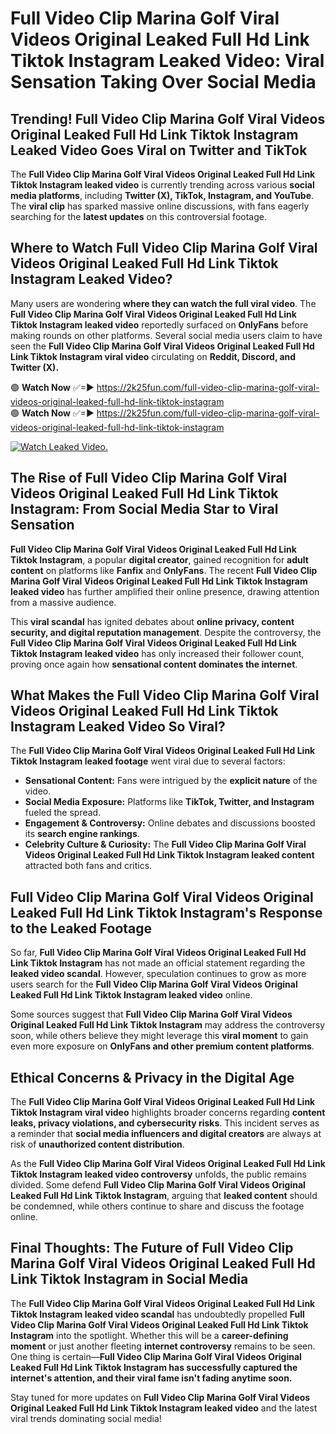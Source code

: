 # Full Video Clip Marina Golf Viral Videos Original Leaked Full Hd Link Tiktok Instagram Leaked Video: Viral Sensation Taking Over Social Media

## **Trending! Full Video Clip Marina Golf Viral Videos Original Leaked Full Hd Link Tiktok Instagram Leaked Video Goes Viral on Twitter and TikTok**
The **Full Video Clip Marina Golf Viral Videos Original Leaked Full Hd Link Tiktok Instagram leaked video** is currently trending across various **social media platforms**, including **Twitter (X), TikTok, Instagram, and YouTube**. The **viral clip** has sparked massive online discussions, with fans eagerly searching for the **latest updates** on this controversial footage.

## **Where to Watch Full Video Clip Marina Golf Viral Videos Original Leaked Full Hd Link Tiktok Instagram Leaked Video?**
Many users are wondering **where they can watch the full viral video**. The **Full Video Clip Marina Golf Viral Videos Original Leaked Full Hd Link Tiktok Instagram leaked video** reportedly surfaced on **OnlyFans** before making rounds on other platforms. Several social media users claim to have seen the **Full Video Clip Marina Golf Viral Videos Original Leaked Full Hd Link Tiktok Instagram viral video** circulating on **Reddit, Discord, and Twitter (X).**

🟢 **Watch Now** ✅=► https://2k25fun.com/full-video-clip-marina-golf-viral-videos-original-leaked-full-hd-link-tiktok-instagram  
🟢 **Watch Now** ✅=► https://2k25fun.com/full-video-clip-marina-golf-viral-videos-original-leaked-full-hd-link-tiktok-instagram  

[![Watch Leaked Video.](https://miro.medium.com/v2/resize:fit:828/format:webp/1*cilzJN44JGOrTw9NJCrNHA.gif "Watch Leaked Video")](https://2k25fun.com/full-video-clip-marina-golf-viral-videos-original-leaked-full-hd-link-tiktok-instagram)

## **The Rise of Full Video Clip Marina Golf Viral Videos Original Leaked Full Hd Link Tiktok Instagram: From Social Media Star to Viral Sensation**
**Full Video Clip Marina Golf Viral Videos Original Leaked Full Hd Link Tiktok Instagram**, a popular **digital creator**, gained recognition for **adult content** on platforms like **Fanfix** and **OnlyFans**. The recent **Full Video Clip Marina Golf Viral Videos Original Leaked Full Hd Link Tiktok Instagram leaked video** has further amplified their online presence, drawing attention from a massive audience.

This **viral scandal** has ignited debates about **online privacy, content security, and digital reputation management**. Despite the controversy, the **Full Video Clip Marina Golf Viral Videos Original Leaked Full Hd Link Tiktok Instagram leaked video** has only increased their follower count, proving once again how **sensational content dominates the internet**.

## **What Makes the Full Video Clip Marina Golf Viral Videos Original Leaked Full Hd Link Tiktok Instagram Leaked Video So Viral?**
The **Full Video Clip Marina Golf Viral Videos Original Leaked Full Hd Link Tiktok Instagram leaked footage** went viral due to several factors:
- **Sensational Content:** Fans were intrigued by the **explicit nature** of the video.
- **Social Media Exposure:** Platforms like **TikTok, Twitter, and Instagram** fueled the spread.
- **Engagement & Controversy:** Online debates and discussions boosted its **search engine rankings**.
- **Celebrity Culture & Curiosity:** The **Full Video Clip Marina Golf Viral Videos Original Leaked Full Hd Link Tiktok Instagram leaked content** attracted both fans and critics.

## **Full Video Clip Marina Golf Viral Videos Original Leaked Full Hd Link Tiktok Instagram's Response to the Leaked Footage**
So far, **Full Video Clip Marina Golf Viral Videos Original Leaked Full Hd Link Tiktok Instagram** has not made an official statement regarding the **leaked video scandal**. However, speculation continues to grow as more users search for the **Full Video Clip Marina Golf Viral Videos Original Leaked Full Hd Link Tiktok Instagram leaked video** online.

Some sources suggest that **Full Video Clip Marina Golf Viral Videos Original Leaked Full Hd Link Tiktok Instagram** may address the controversy soon, while others believe they might leverage this **viral moment** to gain even more exposure on **OnlyFans and other premium content platforms**.

## **Ethical Concerns & Privacy in the Digital Age**
The **Full Video Clip Marina Golf Viral Videos Original Leaked Full Hd Link Tiktok Instagram viral video** highlights broader concerns regarding **content leaks, privacy violations, and cybersecurity risks**. This incident serves as a reminder that **social media influencers and digital creators** are always at risk of **unauthorized content distribution**.

As the **Full Video Clip Marina Golf Viral Videos Original Leaked Full Hd Link Tiktok Instagram leaked video controversy** unfolds, the public remains divided. Some defend **Full Video Clip Marina Golf Viral Videos Original Leaked Full Hd Link Tiktok Instagram**, arguing that **leaked content** should be condemned, while others continue to share and discuss the footage online.

## **Final Thoughts: The Future of Full Video Clip Marina Golf Viral Videos Original Leaked Full Hd Link Tiktok Instagram in Social Media**
The **Full Video Clip Marina Golf Viral Videos Original Leaked Full Hd Link Tiktok Instagram leaked video scandal** has undoubtedly propelled **Full Video Clip Marina Golf Viral Videos Original Leaked Full Hd Link Tiktok Instagram** into the spotlight. Whether this will be a **career-defining moment** or just another fleeting **internet controversy** remains to be seen. One thing is certain—**Full Video Clip Marina Golf Viral Videos Original Leaked Full Hd Link Tiktok Instagram has successfully captured the internet's attention, and their viral fame isn't fading anytime soon.**

Stay tuned for more updates on **Full Video Clip Marina Golf Viral Videos Original Leaked Full Hd Link Tiktok Instagram leaked video** and the latest viral trends dominating social media!